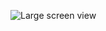 ![Large screen view](https://github.com/Saubhagya122k4/A.S.-PowerSystem_Website.github.io/assets/106757586/857d0d7e-82c0-4b40-8366-668e20a1170d)
